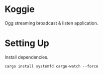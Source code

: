 # Koggie
Ogg streaming broadcast &amp; listen application.

# Setting Up
Install dependencies.

`cargo install systemfd cargo-watch --force`


